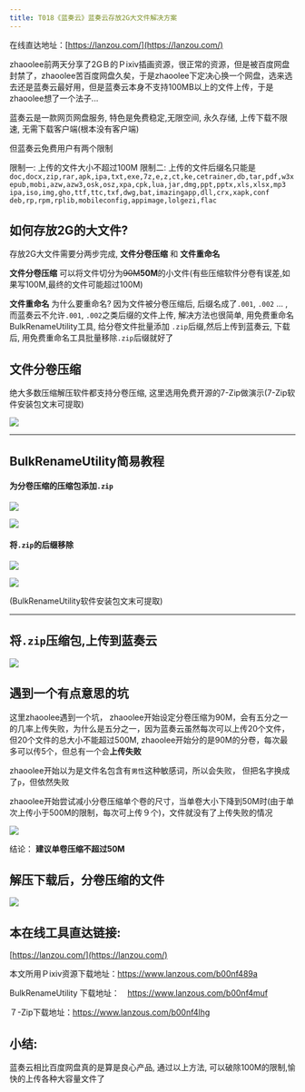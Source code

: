 ```yaml
---
title: T018《蓝奏云》蓝奏云存放2G大文件解决方案
---
```


在线直达地址：[https://lanzou.com/](https://lanzou.com/)

zhaoolee前两天分享了2GＢ的Ｐixiv插画资源，很正常的资源，但是被百度网盘封禁了，zhaoolee苦百度网盘久矣，于是zhaoolee下定决心换一个网盘，选来选去还是蓝奏云最好用，但是蓝奏云本身不支持100MB以上的文件上传，于是zhaoolee想了一个法子...


蓝奏云是一款网页网盘服务, 特色是免费稳定,无限空间, 永久存储, 上传下载不限速, 无需下载客户端(根本没有客户端)

但蓝奏云免费用户有两个限制 

限制一: 上传的文件大小不超过100M 
限制二: 上传的文件后缀名只能是`doc,docx,zip,rar,apk,ipa,txt,exe,7z,e,z,ct,ke,cetrainer,db,tar,pdf,w3x
epub,mobi,azw,azw3,osk,osz,xpa,cpk,lua,jar,dmg,ppt,pptx,xls,xlsx,mp3
ipa,iso,img,gho,ttf,ttc,txf,dwg,bat,imazingapp,dll,crx,xapk,conf
deb,rp,rpm,rplib,mobileconfig,appimage,lolgezi,flac`

## 如何存放2G的大文件?

存放2G大文件需要分两步完成, **文件分卷压缩** 和 **文件重命名**

**文件分卷压缩** 可以将文件切分为~~90M~~**50M**的小文件(有些压缩软件分卷有误差,如果写100M,最终的文件可能超过100M)

**文件重命名** 为什么要重命名? 因为文件被分卷压缩后, 后缀名成了`.001`, `.002` ... , 而蓝奏云不允许`.001`, `.002`之类后缀的文件上传, 解决方法也很简单, 用免费重命名BulkRenameUtility工具, 给分卷文件批量添加
`.zip`后缀,然后上传到蓝奏云, 下载后, 用免费重命名工具批量移除`.zip`后缀就好了



## 文件分卷压缩

绝大多数压缩解压软件都支持分卷压缩, 这里选用免费开源的7-Zip做演示(7-Zip软件安装包文末可提取)

![](https://www.v2fy.com/asset/017-lanzou/fenjuanyasuo.gif)


---
## BulkRenameUtility简易教程

####  为分卷压缩的压缩包添加`.zip`

![](https://www.v2fy.com/asset/017-lanzou/2_zip.gif)


![](https://www.v2fy.com/asset/017-lanzou/add-dot-zip.png)

####  将`.zip`的后缀移除

![](https://www.v2fy.com/asset/017-lanzou/2_zip_299.gif)


![](https://www.v2fy.com/asset/017-lanzou/rm-zip.png)


(BulkRenameUtility软件安装包文末可提取)

---


## 将`.zip`压缩包,上传到蓝奏云

![](https://www.v2fy.com/asset/017-lanzou/2_lanzou_2.gif)

## 遇到一个有点意思的坑

这里zhaoolee遇到一个坑， zhaoolee开始设定分卷压缩为90M，会有五分之一的几率上传失败，为什么是五分之一，因为蓝奏云虽然每次可以上传20个文件，但20个文件的总大小不能超过500M, zhaoolee开始分的是90M的分卷，每次最多可以传5个，但总有一个会**上传失败**

zhaoolee开始以为是文件名包含有`男性`这种敏感词，所以会失败， 但把名字换成了`p`，但依然失败

zhaoolee开始尝试减小分卷压缩单个卷的尺寸，当单卷大小下降到50M时(由于单次上传小于500M的限制，每次可上传９个)，文件就没有了上传失败的情况

![](https://www.v2fy.com/asset/017-lanzou/43.png)

结论： **建议单卷压缩不超过50M**


## 解压下载后，分卷压缩的文件

![](https://www.v2fy.com/asset/017-lanzou/huifu.gif)



## 本在线工具直达链接:

[https://lanzou.com/](https://lanzou.com/)


本文所用Ｐixiv资源下载地址：https://www.lanzous.com/b00nf489a


BulkRenameUtility 下载地址：　https://www.lanzous.com/b00nf4muf

７-Zip下载地址：https://www.lanzous.com/b00nf4lhg



## 小结:

蓝奏云相比百度网盘真的是算是良心产品, 通过以上方法, 可以破除100M的限制,愉快的上传各种大容量文件了
